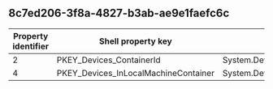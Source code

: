 ## 8c7ed206-3f8a-4827-b3ab-ae9e1faefc6c

Property identifier | Shell property key | Shell name | Alias
--- | --- | --- | ---
2 | PKEY_Devices_ContainerId | System.Devices.ContainerId | 
4 | PKEY_Devices_InLocalMachineContainer | System.Devices.InLocalMachineContainer | 

